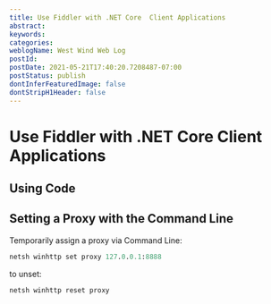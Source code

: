 ```yaml
---
title: Use Fiddler with .NET Core  Client Applications
abstract: 
keywords: 
categories: 
weblogName: West Wind Web Log
postId: 
postDate: 2021-05-21T17:40:20.7208487-07:00
postStatus: publish
dontInferFeaturedImage: false
dontStripH1Header: false
---
```

# Use Fiddler with .NET Core  Client Applications

## Using Code



## Setting a Proxy with the Command Line
Temporarily assign a proxy via Command Line:

```ps
netsh winhttp set proxy 127.0.0.1:8888
```

to unset:

```ps
netsh winhttp reset proxy
```